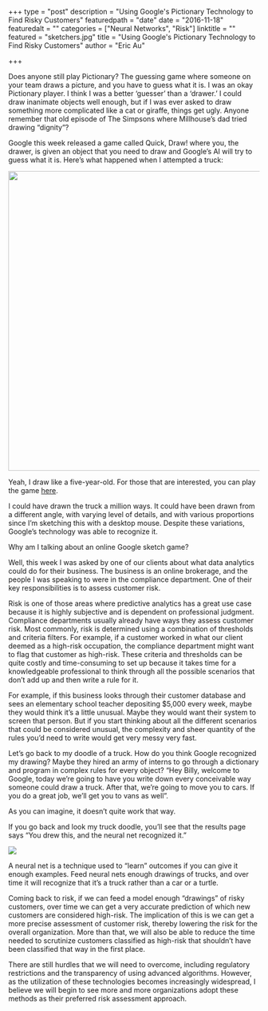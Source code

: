 +++
type = "post"
description = "Using Google's Pictionary Technology to Find Risky Customers"
featuredpath = "date"
date = "2016-11-18"
featuredalt = ""
categories = ["Neural Networks", "Risk"]
linktitle = ""
featured = "sketchers.jpg"
title = "Using Google's Pictionary Technology to Find Risky Customers"
author = "Eric Au"

+++
Does anyone still play Pictionary? The guessing game where someone on your team draws a picture, and you have to guess what it is. I was an okay Pictionary player. I think I was a better ‘guesser’ than a ‘drawer.’ I could draw inanimate objects well enough, but if I was ever asked to draw something more complicated like a cat or giraffe, things get ugly. Anyone remember that old episode of The Simpsons where Millhouse’s dad tried drawing “dignity”?

Google this week released a game called Quick, Draw! where you, the drawer, is given an object that you need to draw and Google’s AI will try to guess what it is. Here’s what happened when I attempted a truck:
 
<img src="/img/main/Truck doodle.jpg" width="600">

Yeah, I draw like a five-year-old. For those that are interested, you can play the game [here][1].

I could have drawn the truck a million ways. It could have been drawn from a different angle, with varying level of details, and with various proportions since I’m sketching this with a desktop mouse. Despite these variations, Google’s technology was able to recognize it.

Why am I talking about an online Google sketch game? 

Well, this week I was asked by one of our clients about what data analytics could do for their business. The business is an online brokerage, and the people I was speaking to were in the compliance department. One of their key responsibilities is to assess customer risk. 

Risk is one of those areas where predictive analytics has a great use case because it is highly subjective and is dependent on professional judgment. Compliance departments usually already have ways they assess customer risk. Most commonly, risk is determined using a combination of thresholds and criteria filters. For example, if a customer worked in what our client deemed as a high-risk occupation, the compliance department might want to flag that customer as high-risk. These criteria and thresholds can be quite costly and time-consuming to set up because it takes time for a knowledgeable professional to think through all the possible scenarios that don’t add up and then write a rule for it. 

For example, if this business looks through their customer database and sees an elementary school teacher depositing $5,000 every week, maybe they would think it’s a little unusual. Maybe they would want their system to screen that person. But if you start thinking about all the different scenarios that could be considered unusual, the complexity and sheer quantity of the rules you’d need to write would get very messy very fast.

Let’s go back to my doodle of a truck. How do you think Google recognized my drawing? Maybe they hired an army of interns to go through a dictionary and program in complex rules for every object? “Hey Billy, welcome to Google, today we’re going to have you write down every conceivable way someone could draw a truck. After that, we’re going to move you to cars. If you do a great job, we’ll get you to vans as well”. 

As you can imagine, it doesn’t quite work that way.

If you go back and look my truck doodle, you’ll see that the results page says “You drew this, and the neural net recognized it.”
 
<img src="/img/main/Results.jpg">

A neural net is a technique used to “learn” outcomes if you can give it enough examples. Feed neural nets enough drawings of trucks, and over time it will recognize that it’s a truck rather than a car or a turtle.

Coming back to risk, if we can feed a model enough “drawings” of risky customers, over time we can get a very accurate prediction of which new customers are considered high-risk. The implication of this is we can get a more precise assessment of customer risk, thereby lowering the risk for the overall organization. More than that, we will also be able to reduce the time needed to scrutinize customers classified as high-risk that shouldn’t have been classified that way in the first place.

There are still hurdles that we will need to overcome, including regulatory restrictions and the transparency of using advanced algorithms. However, as the utilization of these technologies becomes increasingly widespread, I believe we will begin to see more and more organizations adopt these methods as their preferred risk assessment approach.


  [1]: https://quickdraw.withgoogle.com/

